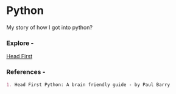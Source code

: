 # Python
My story of how I got into python?

### Explore - 
[Head First](/head-first/)

### References - 
```markdown
1. Head First Python: A brain friendly guide - by Paul Barry
```

